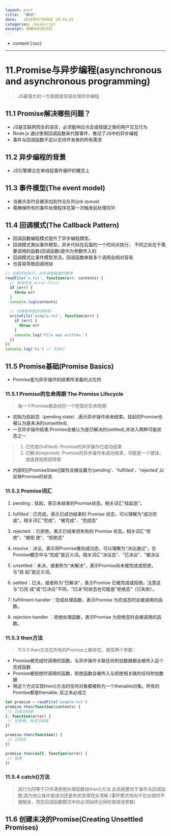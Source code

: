 ```yaml
---
layout: post
title:  "模块"
date:   2018年07月09日 10:34:32
categories: JavaScript
excerpt: 用模块封装代码
---
```


* content
{:toc}

---
# 11.Promise与异步编程(asynchronous and asynchronous programming)
> JS最强大的一方面就是轻易处理异步编程

## 11.1 Promise解决哪些问题？
- JS是互联网而生的语言，必须能响应点击或按键之类的用户交互行为
- Node.js 通过使用回调函数来代替事件，推动了JS中的异步编程
- 事件与回调函数不足以支持开发者的所有需求

## 11.2 异步编程的背景
- JS引擎建立在单线程事件循环的概念上

## 11.3 事件模型(The event model)
- 当被点击时会被添加到作业队列(job queue)
- 需确保所有的事件处理程序在第一次触发前处理完毕

## 11.4 回调模式(The Callback Pattern)
- 回调函数编程模式提升了异步编程模型。
- 回调模式类似事件模型，异步代码在后面的一个时间点执行， 不同之处在于需要调用的函数(回调函数)是作为参数传入的
- 回调模式比事件模型灵活，回调函数串联多个调用会相对容易
- 也容易导致回调地狱
```javascript
// 立即开始执行，并在读取磁盘时暂停
readFile('e.txt', function(err, contents) {
  // 错误优先 error-first
  if (err) {
    throw err
  }
  console.log(contents)
  
  // 也容易导致回调地狱
  writeFile('exmple.txt', function(err) {
    if (err) {
      throw err
    }
    console.log('File was written.')
  })
})
console.log('Hi') // 先执行
```

## 11.5 Promise基础(Promise Basics)
- Promise是为异步操作的结果所准备的占位符

### 11.5.1 Promise的生命周期 The Promise Lifecycle
> 每一个Promise都会经历一个短暂的生命周期
- 初始为挂起态（pending state）,表示异步操作尚未结束。挂起的Promise也被认为是未决的(unsettled),
- 一旦异步操作结束,Promise会被认为是已解决的(settled),并进入两种可能状态之一
> 1. 已完成(fulfilled): Promise的异步操作已成功结束
> 2. 已解决(rejected): Promise的异步操作未成功结束，可能是一个错误，或由其他原因导致

- 内部的[[PromiseState]]属性会被设置为'pending'、'fulfilled'、'rejected',以反映Promise的状态

### 11.5.2 Promise词汇
1. pending：挂起，表示未结束的Promise状态。相关词汇“挂起态”。
2. fulfilled：已完成，表示已成功结束的	Promise	状态，可以理解为“成功完成”。相关词汇“完成”、“被完成”、“完成态”
3. rejected	：已拒绝，表示已结束但失败的	Promise	状态。相关词汇“拒绝”、“被拒
 绝”、“拒绝态”
 
 4.	 resolve：决议，表示将Promise推向成功态，可以理解为“决议通过”，在	Promise概念中与“完成”是近义词。相关词汇“决议态”、“已决议”、“被决议
 
 5.	 unsettled：未决，或者称为“未解决”，表示Promise尚未被完成或拒绝，与“挂
 起”是近义词。
 6.	 settled：已决，或者称为“已解决”，表示Promise	已被完成或拒绝。注意这与“已完
 成”或“已决议”不同，“已决”的状态也可能是“拒绝态”（已失败）。
 7.	 fulfillment handler：完成处理函数，表示Promise	为完成态时会被调用的函数。
 8.	 rejection	handler	：拒绝处理函数，表示Promise	为拒绝态时会被调用的函数。
 
 ### 11.5.3 then方法
 > 11.5.3 then方法在所有的Promise上都存在。接受两个参数：
 - Promise被完成时调用的函数，与异步操作关联任何附加数据都会被传入这个完成函数
 - Promise被拒绝时调用的函数，拒绝函数会被传入与拒绝相关联的任何附加数据
 - 用这个方式实现then()方法的任何对象都被称为一个thenable对象。所有的Promise都是thenable, 反之未必成立
 ```javascript
let promise = readFile('exmple.txt')
promise.then(function(contents) {
  // 已成功结束
}, function(error) {
  // 已拒绝，未成功结束
})

promise.then(function() {
  // 已完成
})

promise.then(null, function(error) {
  // 拒绝
})
```
### 11.5.4 catch()方法
> 其行为同等于只传递拒绝处理函数给then()方法
> 此系统要优于事件与回调函数,因为他让操作是成功还是失败变得完全清晰.(事件模式倾向于在出错时不被触发，而在回调函数模式中你必须始终记得检查错误参数)

## 11.6 创建未决的Promise(Creating Unsettled Promises)
